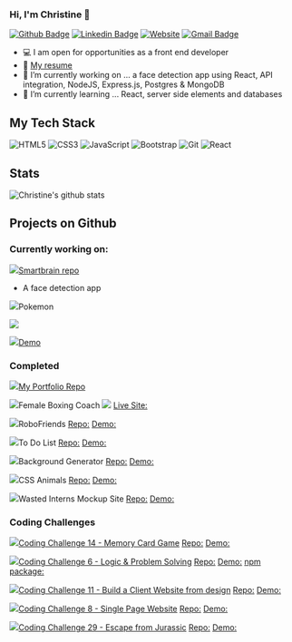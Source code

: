 ### Hi, I'm Christine 👋

[![Github Badge](https://img.shields.io/badge/-Github-%23181717?style=plastic-square&logo=github)](https://github.com/christinetrant)
[![Linkedin Badge](https://img.shields.io/badge/-LinkedIn-blue?style=plastic-square&logo=Linkedin&logoColor=white&link=https://www.linkedin.com/in/christinetrant/)](https://www.linkedin.com/in/christinetrant/)
[![Website](https://img.shields.io/website?color=0ab9e6&style=plastic-square&up_message=christinetrant.com&url=https%3A%2F%2Fchristinetrant.com)](https://christinetrant.com)
[![Gmail Badge](https://img.shields.io/badge/-gmail-c14438?style=plastic-square&logo=Gmail&logoColor=white&link=mailto:christinetrant@gmail.com)](mailto:christinetrant@gmail.com)


- 💻 I am open for opportunities as a front end developer
- 📝 [My resume](https://www.christinetrant.com/files/Christine_Trant_CV_2020.pdf)
- 🔭 I’m currently working on ... a face detection app using React, API integration, NodeJS, Express.js, Postgres & MongoDB
- 🌱 I’m currently learning ... React, server side elements and databases


## My Tech Stack
<!-- https://github.com/Ileriayo/markdown-badges -->
![HTML5](https://img.shields.io/badge/html5%20-%23E34F26.svg?&style=for-the-badge&logo=html5&logoColor=white)
![CSS3](https://img.shields.io/badge/css3%20-%231572B6.svg?&style=for-the-badge&logo=css3&logoColor=white)
![JavaScript](https://img.shields.io/badge/javascript%20-%23323330.svg?&style=for-the-badge&logo=javascript&logoColor=%23F7DF1E)
![Bootstrap](https://img.shields.io/badge/bootstrap%20-%23563D7C.svg?&style=for-the-badge&logo=bootstrap&logoColor=white)
![Git](https://img.shields.io/badge/git%20-%23F05033.svg?&style=for-the-badge&logo=git&logoColor=white)
![React](https://img.shields.io/badge/react%20-%2320232a.svg?&style=for-the-badge&logo=react&logoColor=%2361DAFB)

<!-- ![VS Code](https://img.shields.io/badge/-VSCode-%23007ACC?style=plastic-square&logo=visual-studio-code) -->
<!-- <img src="https://img.shields.io/badge/express.js%20-%23404d59.svg?&style=for-the-badge"/> -->
<!-- <img src="https://img.shields.io/badge/node.js%20-%2343853D.svg?&style=for-the-badge&logo=node.js&logoColor=white"/> -->

## Stats
![Christine's github stats](https://github-readme-stats.vercel.app/api?username=christinetrant&show_icons=true&theme=radical)

## Projects on Github
### Currently working on:
[<img src="https://img.icons8.com/ios/32/000000/brain.png"/>Smartbrain repo](https://github.com/christinetrant/smartbrain)
- A face detection app
<!-- ![React](https://img.shields.io/badge/react%20-%2320232a.svg?&style=for-the-badge&logo=react&logoColor=%2361DAFB) -->

<img src="https://img.icons8.com/ios/32/000000/open-pokeball.png"/>Pokemon

[<img src="https://img.shields.io/badge/github-repo-blue"/>](https://github.com/christinetrant/pokemon)

[<img src="https://img.icons8.com/windows/32/000000/github.png"/>Demo](https://christinetrant.github.io/pokemon/)


### Completed 
[<img src="https://img.icons8.com/windows/32/000000/paint-palette.png"/>My Portfolio Repo](https://github.com/christinetrant/portfolio)

<img src="https://img.icons8.com/windows/32/000000/boxing.png"/>Female Boxing Coach
[<img src="https://img.shields.io/badge/https://img.icons8.com/windows/32/000000/github.png-repo-blue"/>](https://github.com/christinetrant/ana)
[Live Site:](https://femaleboxingcoach.com/)

<img src="https://img.icons8.com/windows/32/000000/bot.png"/>RoboFriends
[Repo:](https://github.com/christinetrant/robofriends)
[Demo:](https://christinetrant.github.io/robofriends/)

<img src="https://img.icons8.com/windows/32/000000/todo-list.png"/>To Do List 
[Repo:](https://github.com/christinetrant/ToDoList)
[Demo:](https://christinetrant.github.io/ToDoList/)

<img src="https://img.icons8.com/windows/32/000000/opacity.png"/>Background Generator
[Repo:](https://github.com/christinetrant/Background-Generator)
[Demo:](https://christinetrant.github.io/Background-Generator/)

<img src="https://img.icons8.com/windows/32/000000/cat-head.png"/>CSS Animals
[Repo:](https://github.com/christinetrant/CSSAnimals)
[Demo:](https://christinetrant.github.io/CSSAnimals/)

<img src="https://img.icons8.com/windows/32/000000/light.png"/>Wasted Interns Mockup Site
[Repo:](https://github.com/christinetrant/wastedinterns)
[Demo:](https://christinetrant.github.io/wastedinterns/)

### Coding Challenges
[<img src="https://img.icons8.com/windows/32/000000/red-yellow-cards.png"/>Coding Challenge 14 - Memory Card Game](https://github.com/zero-to-mastery/coding_challenge-14)
[Repo:](https://github.com/christinetrant/z2mChallenge14-MemoryGame)
[Demo:](https://christinetrant.github.io/z2mChallenge14-MemoryGame/)

[<img src="https://img.icons8.com/windows/32/000000/more-than-2.png"/>Coding Challenge 6 - Logic & Problem Solving](https://github.com/zero-to-mastery/Coding_Challenge-6)
[Repo:](https://github.com/christinetrant/Coding_Challenge-6)
[Demo:](https://christinetrant.github.io/Coding_Challenge-6/)
[npm package:](https://www.npmjs.com/package/colorconverter-z2m)

[<img src="https://img.icons8.com/windows/32/000000/design.png"/>Coding Challenge 11 - Build a Client Website from design](https://github.com/zero-to-mastery/coding_challenge-11)
[Repo:](https://github.com/christinetrant/coding_challenge-11)
[Demo:](https://christinetrant.github.io/coding_challenge-11/)

[<img src="https://img.icons8.com/windows/32/000000/doughnut.png"/>Coding Challenge 8 - Single Page Website](https://github.com/zero-to-mastery/Coding_Challenge-8)
[Repo:](https://github.com/christinetrant/BootstrapLandingPage)
[Demo:](https://christinetrant.github.io/BootstrapLandingPage/)

[<img src="https://img.icons8.com/windows/32/000000/kawaii-dinosaur--v3.png"/>Coding Challenge 29 - Escape from Jurassic](https://github.com/zero-to-mastery/coding_challenge-29)
[Repo:](https://github.com/christinetrant/coding_challenge-29)
[Demo:](https://christinetrant.github.io/coding_challenge-29/)

<!--
**christinetrant/christinetrant** is a ✨ _special_ ✨ repository because its `README.md` (this file) appears on your GitHub profile.
-->
